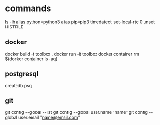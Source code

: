 # commands
ls -lh
alias python=python3
alias pip=pip3
timedatectl set-local-rtc 0
unset HISTFILE

## docker
docker build -t toolbox .
docker run -it toolbox
docker container rm $(docker container ls -aq)

## postgresql
createdb
psql

## git
git config --global --list
git config --global user.name "name"
git config --global user.email "name@email.com"
